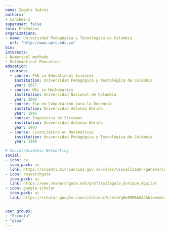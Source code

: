 ```yaml
---
name: Zagalo Suárez
authors:
- sanchez-z
superuser: false
role: Professor
organizations:
- name: Universidad Pedagógica y Tecnológica de Colombia
  url: "http://www.uptc.edu.co"
bio:
interests:
- Numerical methods
- Mathematical Education
education:
  courses:
  - course: PhD in Educational Sciences
    institution: Universidad Pedagógica y Tecnológica de Colombia
    year: 2017
  - course: MSc in Mathematics
    institution: Universidad Nacional de Colombia
    year: 2002
  - course: Esp en Computación para la Docencia
    institution: Universidad Antonio Nariño
    year: 1995
  - course: Ingenieria de Sistemas
    institution: Universidad Antonio Nariño
    year: 1997
  - course: Licenciatura en Matemáticas
    institution: Universidad Pedagógica y Tecnológica de Colombia
    year: 1988

# Social/Academic Networking
social:
- icon: cv
  icon_pack: ai
  link: https://scienti.minciencias.gov.co/cvlac/visualizador/generarCurriculoCv.do?cod_rh=0000321419
- icon: researchgate
  icon_pack: ai
  link: https://www.researchgate.net/profile/Zagalo_Enrique_Aguilar
- icon: google-scholar
  icon_pack: ai
  link: https://scholar.google.com/citations?user=YqHe8RMAAAAJ&hl=es&oi=sra


user_groups:
- "Escuela"
- "giaa"
---
```



